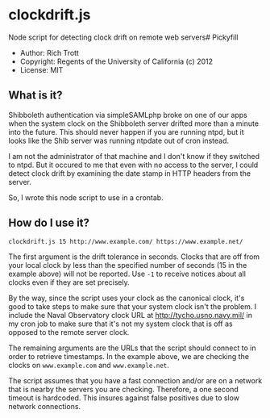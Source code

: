clockdrift.js
=============

Node script for detecting clock drift on remote web servers# Pickyfill

* Author: Rich Trott
* Copyright: Regents of the University of California (c) 2012
* License: MIT

## What is it?

Shibboleth authentication via simpleSAMLphp broke on one of our apps when the system clock on the Shibboleth server drifted more than a minute into the future. This should never happen if you are running ntpd, but it looks like the Shib server was running ntpdate out of cron instead. 

I am not the administrator of that machine and I don't know if they switched to ntpd. But it occured to me that even with no access to the server, I could detect clock drift by examining the date stamp in HTTP headers from the server.

So, I wrote this node script to use in a crontab.

## How do I use it?

    clockdrift.js 15 http://www.example.com/ https://www.example.net/

The first argument is the drift tolerance in seconds. Clocks that are off from your local clock by less than the specified number of seconds (15 in the example above) will not be reported. Use `-1` to receive notices about all clocks even if they are set precisely.

By the way, since the script uses your clock as the canonical clock, it's good to take steps to make sure that your system clock isn't the problem. I include the Naval Observatory clock URL at http://tycho.usno.navy.mil/ in my cron job to make sure that it's not my system clock that is off as opposed to the remote server clock.

The remaining arguments are the URLs that the script should connect to in order to retrieve timestamps. In the example above, we are checking the clocks on `www.example.com` and `www.example.net`.

The script assumes that you have a fast connection and/or are on a network that is nearby the servers you are checking. Therefore, a one second timeout is hardcoded. This insures against false positives due to slow network connections.